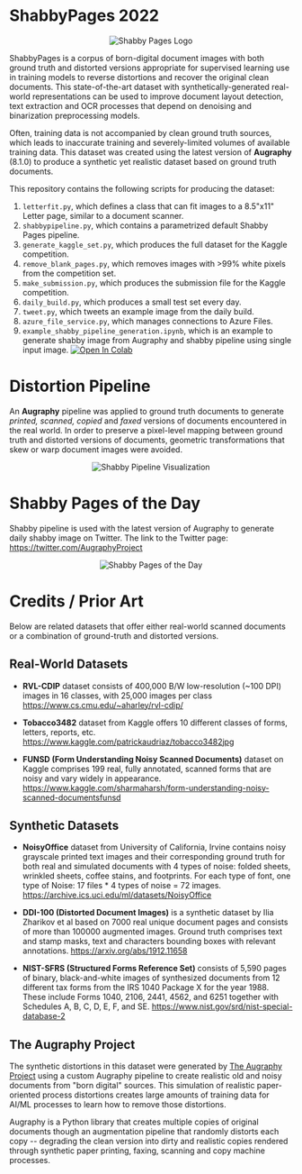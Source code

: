 # ShabbyPages 2022

<p align="center">
    <img src="images/Article_Hero_Picture_Shadow.png?raw=true" title="Shabby Pages Logo">
</p>

ShabbyPages is a corpus of born-digital document images with both ground truth and distorted versions appropriate for supervised learning use in training models to reverse distortions and recover the original clean documents. This state-of-the-art dataset with synthetically-generated real-world representations can be used to improve document layout detection, text extraction and OCR processes that depend on denoising and binarization preprocessing models.

Often, training data is not accompanied by clean ground truth sources, which leads to inaccurate training and severely-limited volumes of available training data.  This dataset was created using the latest version of **Augraphy** (8.1.0) to produce a synthetic yet realistic dataset based on ground truth documents.

This repository contains the following scripts for producing the dataset:

1. `letterfit.py`, which defines a class that can fit images to a 8.5"x11" Letter page, similar to a document scanner.
2. `shabbypipeline.py`, which contains a parametrized default Shabby Pages pipeline.
3. `generate_kaggle_set.py`, which produces the full dataset for the Kaggle competition.
4. `remove_blank_pages.py`, which removes images with >99% white pixels from the competition set.
5. `make_submission.py`, which produces the submission file for the Kaggle competition.
6. `daily_build.py`, which produces a small test set every day.
7. `tweet.py`, which tweets an example image from the daily build.
8. `azure_file_service.py`, which manages connections to Azure Files.
9. `example_shabby_pipeline_generation.ipynb`, which is an example to generate shabby image from Augraphy and shabby pipeline using single input image. [![Open In Colab](https://colab.research.google.com/assets/colab-badge.svg)](https://colab.research.google.com/drive/1nvVIuD_G0M1fMVXDeYK2_q5-t6n-m4pA?usp=sharing)


# Distortion Pipeline

An **Augraphy** pipeline was applied to ground truth documents to generate _printed, scanned, copied_ and _faxed_ versions of documents encountered in the real world.  In order to preserve a pixel-level mapping between ground truth and distorted versions of documents, geometric transformations that skew or warp document images were avoided.

<p align="center">
    <img src="images/Shabby_Pipeline_Visualization.png?raw=true" title="Shabby Pipeline Visualization">
</p>


# Shabby Pages of the Day
Shabby pipeline is used with the latest version of Augraphy to generate daily shabby image on Twitter. The link to the Twitter page:
https://twitter.com/AugraphyProject
<p align="center">
    <img src="images/Twitter_Example.png?raw=true" title="Shabby Pages of the Day">
</p>


# Credits / Prior Art
Below are related datasets that offer either real-world scanned documents or a combination of ground-truth and distorted versions.


## Real-World Datasets

* **RVL-CDIP** dataset consists of 400,000 B/W low-resolution (~100 DPI) images in 16 classes, with 25,000 images per class
https://www.cs.cmu.edu/~aharley/rvl-cdip/

* **Tobacco3482** dataset from Kaggle offers 10 different classes of forms, letters, reports, etc.
https://www.kaggle.com/patrickaudriaz/tobacco3482jpg

* **FUNSD (Form Understanding Noisy Scanned Documents)** dataset on Kaggle comprises 199 real, fully annotated, scanned forms that are noisy and vary widely in appearance.
https://www.kaggle.com/sharmaharsh/form-understanding-noisy-scanned-documentsfunsd


## Synthetic Datasets

* **NoisyOffice** dataset from University of California, Irvine contains noisy grayscale printed text images and their corresponding ground truth for both real and simulated documents with 4 types of noise: folded sheets, wrinkled sheets, coffee stains, and footprints.  For each type of font, one type of Noise: 17 files * 4 types of noise = 72 images.
https://archive.ics.uci.edu/ml/datasets/NoisyOffice

* **DDI-100 (Distorted Document Images)** is a synthetic dataset by Ilia Zharikov et al based on 7000 real unique document pages and consists of more than 100000 augmented images. Ground truth comprises text and stamp masks, text and characters bounding boxes with relevant annotations.
https://arxiv.org/abs/1912.11658

* **NIST-SFRS (Structured Forms Reference Set)** consists of 5,590 pages of binary, black-and-white images of synthesized documents from 12 different tax forms from the IRS 1040 Package X for the year 1988. These include Forms 1040, 2106, 2441, 4562, and 6251 together with Schedules A, B, C, D, E, F, and SE.
https://www.nist.gov/srd/nist-special-database-2


## The Augraphy Project
The synthetic distortions in this dataset were generated by [The Augraphy Project](https://github.com/sparkfish/augraphy) using a custom Augraphy pipeline to create realistic old and noisy documents from "born digital" sources.  This simulation of realistic paper-oriented process distortions creates large amounts of training data for AI/ML processes to learn how to remove those distortions.

Augraphy is a Python library that creates multiple copies of original documents though an augmentation pipeline that randomly distorts each copy -- degrading the clean version into dirty and realistic copies rendered through synthetic paper printing, faxing, scanning and copy machine processes.
